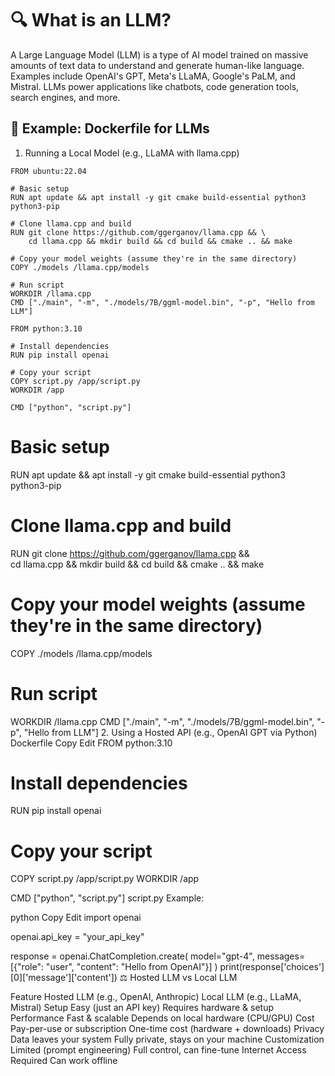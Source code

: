 # 🔍 What is an LLM?
A Large Language Model (LLM) is a type of AI model trained on massive amounts of text data to understand and generate human-like language. Examples include OpenAI's GPT, Meta's LLaMA, Google's PaLM, and Mistral. LLMs power applications like chatbots, code generation tools, search engines, and more.

## 🐳 Example: Dockerfile for LLMs
1. Running a Local Model (e.g., LLaMA with llama.cpp)
```console
FROM ubuntu:22.04

# Basic setup
RUN apt update && apt install -y git cmake build-essential python3 python3-pip

# Clone llama.cpp and build
RUN git clone https://github.com/ggerganov/llama.cpp && \
    cd llama.cpp && mkdir build && cd build && cmake .. && make

# Copy your model weights (assume they're in the same directory)
COPY ./models /llama.cpp/models

# Run script
WORKDIR /llama.cpp
CMD ["./main", "-m", "./models/7B/ggml-model.bin", "-p", "Hello from LLM"]

```


```console
FROM python:3.10

# Install dependencies
RUN pip install openai

# Copy your script
COPY script.py /app/script.py
WORKDIR /app

CMD ["python", "script.py"]
```

# Basic setup
RUN apt update && apt install -y git cmake build-essential python3 python3-pip

# Clone llama.cpp and build
RUN git clone https://github.com/ggerganov/llama.cpp && \
    cd llama.cpp && mkdir build && cd build && cmake .. && make

# Copy your model weights (assume they're in the same directory)
COPY ./models /llama.cpp/models

# Run script
WORKDIR /llama.cpp
CMD ["./main", "-m", "./models/7B/ggml-model.bin", "-p", "Hello from LLM"]
2. Using a Hosted API (e.g., OpenAI GPT via Python)
Dockerfile
Copy
Edit
FROM python:3.10

# Install dependencies
RUN pip install openai

# Copy your script
COPY script.py /app/script.py
WORKDIR /app

CMD ["python", "script.py"]
script.py Example:

python
Copy
Edit
import openai

openai.api_key = "your_api_key"

response = openai.ChatCompletion.create(
    model="gpt-4",
    messages=[{"role": "user", "content": "Hello from OpenAI"}]
)
print(response['choices'][0]['message']['content'])
⚖️ Hosted LLM vs Local LLM

Feature	Hosted LLM (e.g., OpenAI, Anthropic)	Local LLM (e.g., LLaMA, Mistral)
Setup	Easy (just an API key)	Requires hardware & setup
Performance	Fast & scalable	Depends on local hardware (CPU/GPU)
Cost	Pay-per-use or subscription	One-time cost (hardware + downloads)
Privacy	Data leaves your system	Fully private, stays on your machine
Customization	Limited (prompt engineering)	Full control, can fine-tune
Internet Access	Required	Can work offline
